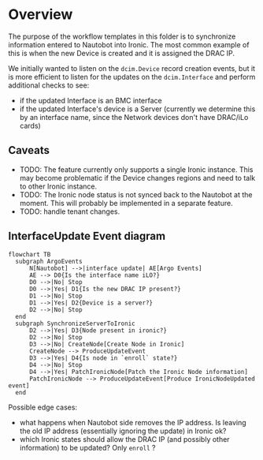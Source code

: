 

# Overview

The purpose of the workflow templates in this folder is to synchronize
information entered to Nautobot into Ironic. The most common example of this is
when the new Device is created and it is assigned the DRAC IP.

We initially wanted to listen on the `dcim.Device` record creation events, but
it is more efficient to listen for the updates on the `dcim.Interface` and
perform additional checks to see:

- if the updated Interface is an BMC interface
- if the updated Interface's device is a Server (currently we determine this by an interface name, since the Network devices don't have DRAC/iLo cards)

## Caveats
- TODO: The feature currently only supports a single Ironic instance. This may become problematic if the Device changes regions and need to talk to other Ironic instance.
- TODO: The Ironic node status is not synced back to the Nautobot at the moment. This will probably be implemented in a separate feature.
- TODO: handle tenant changes.

## InterfaceUpdate Event diagram

```mermaid
flowchart TB
  subgraph ArgoEvents
	  N[Nautobot] -->|interface update| AE[Argo Events]
	  AE --> D0{Is the interface name iLO?}
	  D0 -->|No| Stop
	  D0 -->|Yes| D1{Is the new DRAC IP present?}
	  D1 -->|No| Stop
	  D1 -->|Yes| D2{Device is a server?}
	  D2 -->|No| Stop
  end
  subgraph SynchronizeServerToIronic
	  D2 -->|Yes| D3{Node present in ironic?}
	  D2 -->|No| Stop
	  D3 -->|No| CreateNode[Create Node in Ironic]
	  CreateNode --> ProduceUpdateEvent
	  D3 -->|Yes| D4{Is node in `enroll` state?}
	  D4 -->|No| Stop
	  D4 -->|Yes| PatchIronicNode[Patch the Ironic Node information]
	  PatchIronicNode --> ProduceUpdateEvent[Produce IronicNodeUpdated event]
  end
```


Possible edge cases:
- what happens when Nautobot side removes the IP address. Is leaving the old IP
  address (essentially ignoring the update) in Ironic ok?
- which Ironic states should allow the DRAC IP (and possibly other information) to be updated? Only `enroll` ?
